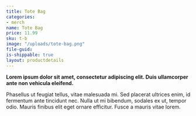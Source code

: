 ```yaml
---
title: Tote Bag
categories:
- merch
name: Tote Bag
price: 11.99
sku: t-b
image: "/uploads/tote-bag.png"
file-guid: 
is-shippable: true
layout: productdetails
---
```


**Lorem ipsum dolor sit amet, consectetur adipiscing elit. Duis ullamcorper ante non vehicula eleifend.**

Phasellus ut feugiat tellus, vitae malesuada mi. Sed placerat ultrices enim, id fermentum ante tincidunt nec.
Nulla ut mi bibendum, sodales ex ut, tempor odio. Mauris finibus elit eget ornare efficitur. Fusce a mauris vitae lorem.
